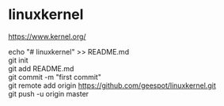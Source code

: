 # linuxkernel

https://www.kernel.org/

   echo "# linuxkernel" >> README.md   
   git init   
   git add README.md    
   git commit -m "first commit"   
   git remote add origin https://github.com/geespot/linuxkernel.git   
   git push -u origin master   
